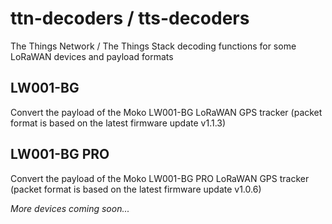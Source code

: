 # ttn-decoders / tts-decoders
The Things Network / The Things Stack decoding functions for some LoRaWAN devices and payload formats 

## LW001-BG
Convert the payload of the Moko LW001-BG LoRaWAN GPS tracker (packet format is based on the latest firmware update v1.1.3)

## LW001-BG PRO
Convert the payload of the Moko LW001-BG PRO LoRaWAN GPS tracker (packet format is based on the latest firmware update v1.0.6)

_More devices coming soon..._

